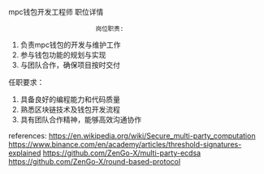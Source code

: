 mpc钱包开发工程师
职位详情

                            岗位职责:
1. 负责mpc钱包的开发与维护工作
2. 参与钱包功能的规划与实现
3. 与团队合作，确保项目按时交付

任职要求：
1. 具备良好的编程能力和代码质量
2. 熟悉区块链技术及钱包开发流程
3. 具有团队合作精神，能够高效沟通协作

references:
https://en.wikipedia.org/wiki/Secure_multi-party_computation
https://www.binance.com/en/academy/articles/threshold-signatures-explained
https://github.com/ZenGo-X/multi-party-ecdsa
https://github.com/ZenGo-X/round-based-protocol
